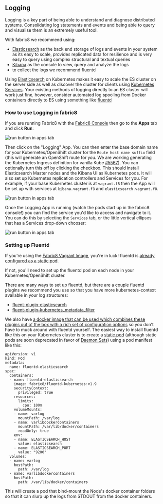 ## Logging

Logging is a key part of being able to understand and diagnose distributed systems. Consolidating log statements and events and being able to query and visualise them is an extremely useful tool.

With fabric8 we recommend using:

* [Elasticsearch](http://www.elasticsearch.com/products/elasticsearch/) as the back end storage of logs and events in your system as its easy to scale, provides replicated data for resilience and is very easy to query using complex structural and textual queries
* [Kibana](http://www.elasticsearch.com/products/kibana/) as the console to view, query and analyze the logs
* to collect the logs we recommend fluentd

Using [Elasticsearch](http://www.elasticsearch.com/products/elasticsearch/) on Kubernetes makes it easy to scale the ES cluster on the server side as well as discover the cluster for clients using [Kubernetes Services](http://kubernetes.io/docs/user-guide/services/). Your existing methods of logging directly to an ES cluster will work just fine, however, consider automated log spooling from Docker containers directly to ES using something like [fluentd](http://www.fluentd.org)

### How to use Logging in fabric8

If you are running Fabric8 with the [Fabric8 Console](console.html) then go to the **Apps** tab and click **Run**:

![run button in apps tab](images/logging/apps-run.png)


Then click on the "Logging" App. You can then enter the base domain name for your Kubernetes/OpenShift cluster for the `Route host name suffix` field (this will generate an OpenShift route for you. We are working generating the Kubernetes Ingress definition for vanilla Kube [#5567](https://github.com/fabric8io/fabric8/issues/5567)). You can optionally turn this off by clicking the checkbox. This should install Elasticsearch Master nodes and the Kibana UI as Kubernetes pods. It will also set up Kubernetes replication controllers and Services for you. For example, if your base Kubernetes cluster is at `vagrant.f8` then the App will be set up with services at `kibana.vagrant.f8` and `elasticsearch.vagrant.f8`.

![run button in apps tab](images/logging/run-logging-app.png)


Once the Logging App is running (watch the pods start up in the fabric8 console!) you can find the service you'd like to access and navigate to it. You can do this by selecting the `Services` tab, or the little vertical ellipses that has a Services drop-down chooser:

![run button in apps tab](images/logging/click-services.png)

### Setting up Fluentd

If you're using the [Fabric8 Vagrant Image](getStarted/vagrant.html), you're in luck! fluentd is [already configured as a static pod](https://github.com/fabric8io/fabric8-installer/blob/master/vagrant/openshift/Vagrantfile#L233).

If not, you'll need to set up the fluentd pod on each node in your Kubernetes/OpenShift cluster.

There are many ways to set up fluentd, but there are a couple fluentd plugins we recommend you use so that you have more kubernetes-context available in your log structures:

* [fluent-plugin-elasticsearch](https://github.com/uken/fluent-plugin-elasticsearch)
* [fluent-plugin-kubernetes_metadata_filter](https://github.com/fabric8io/fluent-plugin-kubernetes_metadata_filter)

We also have [a docker image that can be used which combines these plugins out of the box with a rich set of configuration options](https://hub.docker.com/r/fabric8/fluentd-kubernetes/) so you don't have to muck around with fluentd yourself. The easiest way to install fluentd like this on your Kubernetes cluster is to create a [static pod](http://kubernetes.io/v1.1/docs/admin/static-pods.html) (although static pods are soon deprecated in favor of [Daemon Sets](http://kubernetes.io/v1.1/docs/admin/daemons.html)) using a pod manifest like this:


    apiVersion: v1
    kind: Pod
    metadata:
      name: fluentd-elasticsearch
    spec:
      containers:
      - name: fluentd-elasticsearch
        image: fabric8/fluentd-kubernetes:v1.9
        securityContext:
          privileged: true
        resources:
          limits:
            cpu: 100m
        volumeMounts:
        - name: varlog
          mountPath: /var/log
        - name: varlibdockercontainers
          mountPath: /var/lib/docker/containers
          readOnly: true
        env:
        - name: ELASTICSEARCH_HOST
          value: elasticsearch
        - name: ELASTICSEARCH_PORT
          value: "9200"
      volumes:
      - name: varlog
        hostPath:
          path: /var/log
      - name: varlibdockercontainers
        hostPath:
          path: /var/lib/docker/containers

This will create a pod that bind-mount the Node's docker container folders so that it can slurp up the logs from STDOUT from the docker containers.

